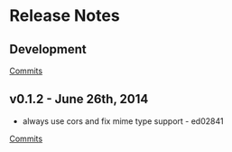 # Release Notes

## Development

[Commits](https://github.com/jhudson8/simple-mock-server/compare/v0.1.2...master)

## v0.1.2 - June 26th, 2014
- always use cors and fix mime type support - ed02841

[Commits](https://github.com/jhudson8/simple-mock-server/compare/6293eea...v0.1.2)
